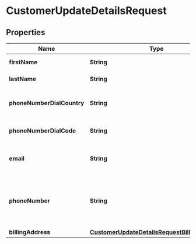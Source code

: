 

# CustomerUpdateDetailsRequest


## Properties

| Name | Type | Description | Notes |
|------------ | ------------- | ------------- | -------------|
|**firstName** | **String** | The customers first name |  |
|**lastName** | **String** | The customers last name |  |
|**phoneNumberDialCountry** | **String** | The customers phone number dial country (i.e. \&quot;UK\&quot;) |  [optional] |
|**phoneNumberDialCode** | **String** | The customer phone number dial code |  [optional] |
|**email** | **String** | The email address we have on file for the customer |  |
|**phoneNumber** | **String** | The phone number we have on file for the customer. Remove \&quot;0\&quot; from the start. |  [optional] |
|**billingAddress** | [**CustomerUpdateDetailsRequestBillingAddress**](CustomerUpdateDetailsRequestBillingAddress.md) |  |  |



